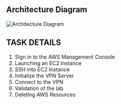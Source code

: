 <H2> Architecture Diagram </h2>

![Architecture Diagram](https://github.com/nilesh-shardul/AWS-Labs/assets/40804989/4c74f489-9660-4291-b39f-7c2bbf00513f)

<h2> TASK DETAILS </h2>

<ol>

<li> Sign in to the AWS Management Console </li>

<li> Launching an EC2 Instance </li>

<li> SSH into EC2 Instance </li>

<li> Initialize the VPN Server </li>

<li> Connect to the VPN </li>

<li> Validation of the lab </li>

<li> Deleting AWS Resources </li>
  
</ol>
